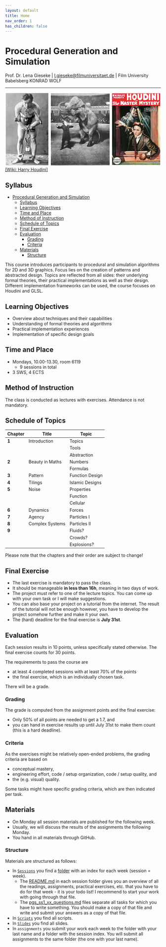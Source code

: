 ```yaml
---
layout: default
title: Home
nav_order: 1
has_children: false
---
```


# Procedural Generation and Simulation

Prof. Dr. Lena Gieseke \| l.gieseke@filmuniversitaet.de \| Film University Babelsberg KONRAD WOLF

---

![houdini](02_scripts/img/01/houdini.png) [[Wiki: Harry Houdini]](https://en.wikipedia.org/wiki/Harry_Houdini)

## Syllabus

* [Procedural Generation and Simulation](#procedural-generation-and-simulation)
    * [Syllabus](#syllabus)
    * [Learning Objectives](#learning-objectives)
    * [Time and Place](#time-and-place)
    * [Method of Instruction](#method-of-instruction)
    * [Schedule of Topics](#schedule-of-topics)
    * [Final Exercise](#final-exercise)
    * [Evaluation](#evaluation)
        * [Grading](#grading)
        * [Criteria](#criteria)
    * [Materials](#materials)
        * [Structure](#structure)

This course introduces participants to procedural and simulation algorithms for 2D and 3D graphics. Focus lies on the creation of patterns and abstracted design. Topics are reflected from all sides: their underlying formal theories, their practical implementations as well as their design. Different implementation frameworks can be used, the course focuses on Houdini and GLSL.

## Learning Objectives

* Overview about techniques and their capabilities
* Understanding of formal theories and algorithms
* Practical implementation experiences
* Implementation of specific design goals

## Time and Place

* Mondays, 10.00-13.30, room 6119
    * 9 sessions in total
* 3 SWS, 4 ECTS

## Method of Instruction

The class is conducted as lectures with exercises. Attendance is not mandatory.

## Schedule of Topics  

| Chapter | Title           | Topic           |
|---------|-----------------|-----------------|
| **1**   | Introduction    | Topics          |
|         |                 | Tools           |
|         |                 | Abstraction     |
| **2**   | Beauty in Maths | Numbers         |
|         |                 | Formulas        |
| **3**   | Pattern         | Function Design |
| **4**   | Tilings         | Islamic Designs |
| **5**   | Noise           | Properties      |
|         |                 | Function        |
|         |                 | Cellular        |
| **6**   | Dynamics        | Forces          |
| **7**   | Agency          | Particles I     |
| **8**   | Complex Systems | Particles II    |
| **9**   |                 | Fluids?         |
|         |                 | Crowds?         |
|         |                 | Explosions?     |

Please note that the chapters and their order are subject to change!

## Final Exercise

* The last exercise is mandatory to pass the class.
* It should be manageable **in less than 16h**, meaning in two days of work.
* The project must refer to one of the lecture topics. You can come up with your own task or I will make suggestions.
* You can also base your project on a tutorial from the internet. The result of the tutorial will not be enough however, you have to develop the project somehow further and make it your own. 
* The (hard) deadline for the final exercise is **July 31st**.

## Evaluation

Each session results in 10 points, unless specifically stated otherwise. The final exercise counts for 30 points.

The requirements to pass the course are

* at least 4 completed sessions with at least 70% of the points
* the final exercise, which is an individually chosen task.

There will be a grade. 

### Grading

The grade is computed from the assignment points and the final exercise:

* Only 50% of all points are needed to get a 1.7, and
* you can hand in exercise results up until July 31st to make them count (this is a hard deadline).

### Criteria

As the exercises might be relatively open-ended problems, the grading criteria are based on

* conceptual mastery,
* engineering effort, code / setup organization, code / setup quality, and
* the (e.g. visual) quality.

Some tasks might have specific grading criteria, which are then indicated per task.


## Materials

* On Monday all session materials are published for the following week.
* Usually, we will discuss the results of the assignments the following Monday.
* You hand in all materials through GitHub.

### Structure

Materials are structured as follows:

* In [`Sessions`](01_sessions) you find a [folder](01_sessions/01_intro/) with an index for each week (session = week).
    * The [README.md](01_sessions/01_intro/README.md) in each session folder gives you an overview of all the readings, assignments, practical exercises, etc. that you have to do for that week - it is your todo list! I recommend to start your work with going through that file.
    * The [pgs_ss1_xx_questions.md](01_sessions/01/pgs_ss22_01_questions.md) files separate all tasks for which you have to write something. You should make a copy of that file and write and submit your answers as a copy of that file.
* In [`Scripts`](02_scripts) you find all scripts.
* In [`Slides`](03_slides) you find all slides.
* In `assignments` you submit your work each week to the folder with your last name and a folder with the session index. You will submit all assignments to the same folder (the one with your last name).

